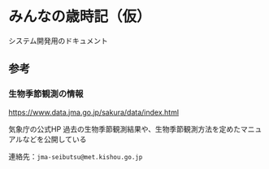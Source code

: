# みんなの歳時記（仮）

システム開発用のドキュメント

## 参考

### 生物季節観測の情報

https://www.data.jma.go.jp/sakura/data/index.html

気象庁の公式HP
過去の生物季節観測結果や、生物季節観測方法を定めたマニュアルなどを公開している

連絡先：`jma-seibutsu@met.kishou.go.jp`
